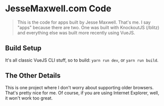 # JesseMaxwell.com Code

> This is the code for apps built by Jesse Maxwell. That's me. I say "apps" because there are two. One was built with KnockoutJS (/blitz) and everything else was built more recently using VueJS.

## Build Setup

It's all classic VueJS CLI stuff, so to build: `yarn run dev`, or `yarn run build`. 

## The Other Details

This is one project where I don't worry about supporting older browsers. That's pretty nice for me. Of course, if you are using Internet Explorer, well, it won't work too great.
